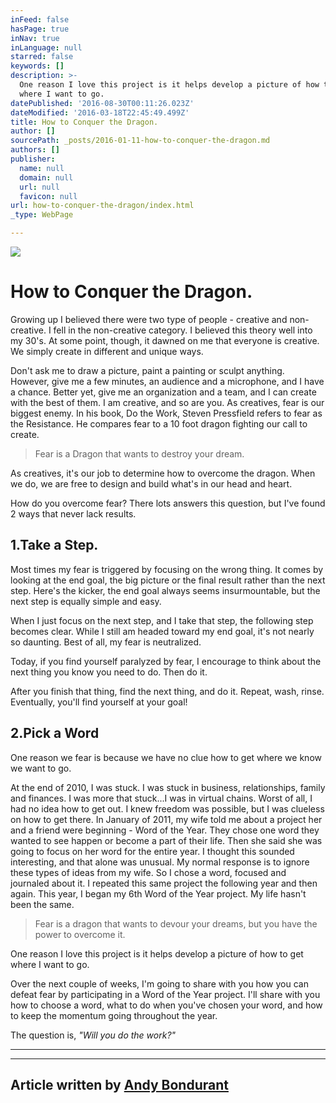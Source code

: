 ```yaml
---
inFeed: false
hasPage: true
inNav: true
inLanguage: null
starred: false
keywords: []
description: >-
  One reason I love this project is it helps develop a picture of how to get
  where I want to go.
datePublished: '2016-08-30T00:11:26.023Z'
dateModified: '2016-03-18T22:45:49.499Z'
title: How to Conquer the Dragon.
author: []
sourcePath: _posts/2016-01-11-how-to-conquer-the-dragon.md
authors: []
publisher:
  name: null
  domain: null
  url: null
  favicon: null
url: how-to-conquer-the-dragon/index.html
_type: WebPage

---
```

![](https://s3-us-west-2.amazonaws.com/the-grid-img/p/82cabe3e16393dc7c00886b2be058653ee9a102c.jpg)

# How to Conquer the Dragon.

Growing up I believed there were two type of people - creative and non-creative. I fell in the non-creative category. I believed this theory well into my 30's. At some point, though, it dawned on me that everyone is creative. We simply create in different and unique ways.

Don't ask me to draw a picture, paint a painting or sculpt anything. However, give me a few minutes, an audience and a microphone, and I have a chance. Better yet, give me an organization and a team, and I can create with the best of them. I am creative, and so are you. As creatives, fear is our biggest enemy. In his book, Do the Work, Steven Pressfield refers to fear as the Resistance. He compares fear to a 10 foot dragon fighting our call to create.

> Fear is a Dragon that wants to destroy your dream.

As creatives, it's our job to determine how to overcome the dragon. When we do, we are free to design and build what's in our head and heart.

How do you overcome fear? There lots answers this question, but I've found 2 ways that never lack results.

## 1.Take a Step.

Most times my fear is triggered by focusing on the wrong thing. It comes by looking at the end goal, the big picture or the final result rather than the next step. Here's the kicker, the end goal always seems insurmountable, but the next step is equally simple and easy.

When I just focus on the next step, and I take that step, the following step becomes clear. While I still am headed toward my end goal, it's not nearly so daunting. Best of all, my fear is neutralized.

Today, if you find yourself paralyzed by fear, I encourage to think about the next thing you know you need to do. Then do it.

After you finish that thing, find the next thing, and do it. Repeat, wash, rinse. Eventually, you'll find yourself at your goal!

## 2.Pick a Word

One reason we fear is because we have no clue how to get where we know we want to go.

At the end of 2010, I was stuck. I was stuck in business, relationships, family and finances. I was more that stuck...I was in virtual chains. Worst of all, I had no idea how to get out. I knew freedom was possible, but I was clueless on how to get there.  In January of 2011, my wife told me about a project her and a friend were beginning - Word of the Year. They chose one word they wanted to see happen or become a part of their life. Then she said she was going to focus on her word for the entire year. I thought this sounded interesting, and that alone was unusual. My normal response is to ignore these types of ideas from my wife. So I chose a word, focused and journaled about it. I repeated this same project the following year and then again. This year, I began my 6th Word of the Year project. My life hasn't been the same.

> Fear is a dragon that wants to devour your dreams, but you have the power to overcome it.

One reason I love this project is it helps develop a picture of how to get where I want to go.

Over the next couple of weeks, I'm going to share with you how you can defeat fear by participating in a Word of the Year project. I'll share with you how to choose a word, what to do when you've chosen your word, and how to keep the momentum going throughout the year.

The question is, _"Will you do the work?"_

****

****

## Article written by [Andy Bondurant][0]

[0]: https://twitter.com/andybondurant